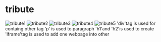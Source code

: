 # tribute
![tribute1](https://github.com/Ashmeet1999/tribute/assets/127505055/e1e69a62-a4a7-42b0-a9d9-301846cc820f)
![tribute2](https://github.com/Ashmeet1999/tribute/assets/127505055/6d282056-623f-46b0-82c2-28d6729f639d)
![tribute3](https://github.com/Ashmeet1999/tribute/assets/127505055/0d2653e3-04c7-4287-9c93-1c77441b41bb)
![tribute4](https://github.com/Ashmeet1999/tribute/assets/127505055/35c97a2b-857c-4323-9918-a8cd234c549a)
![tribute5](https://github.com/Ashmeet1999/tribute/assets/127505055/b66addd6-eb5f-407e-baba-875f803aee1d)
 'div'tag is used for containg other tag
 'p' is used to paragraph
 'h1'and 'h2'is used to create
 'iframe'tag is used to add one webpage into other
